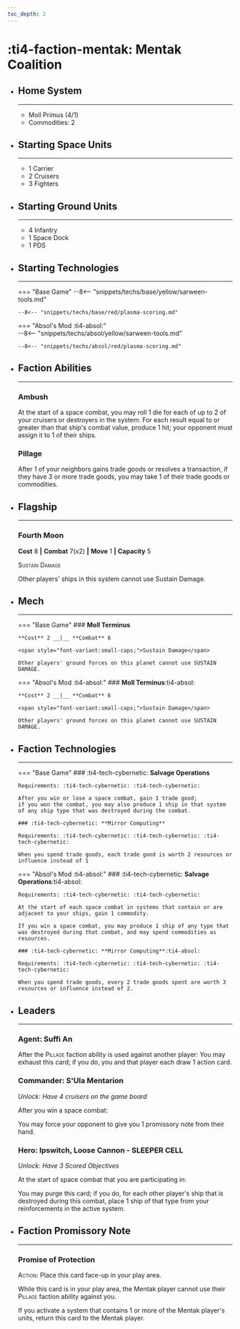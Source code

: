 ```yaml
---
toc_depth: 2
---
```


# :ti4-faction-mentak: Mentak Coalition

<div class="grid cards" markdown>

-   ## __Home System__

    ---

    * Moll Primus (4/1)
    * Commodities: 2

</div>

<div class="grid cards" markdown>

-   ## __Starting Space Units__

    ---

    * 1 Carrier
    * 2 Cruisers
    * 3 Fighters

-   ## __Starting Ground Units__

    ---

    * 4 Infantry
    * 1 Space Dock
    * 1 PDS

-   ## __Starting Technologies__

    ---
    === "Base Game"
        --8<-- "snippets/techs/base/yellow/sarween-tools.md"

        --8<-- "snippets/techs/base/red/plasma-scoring.md"

    === "Absol's Mod :ti4-absol:"  
        --8<-- "snippets/techs/absol/yellow/sarween-tools.md"

        --8<-- "snippets/techs/absol/red/plasma-scoring.md"

-   ## __Faction Abilities__

    ---
    ### **Ambush**
    
    At the start of a space combat, you may roll 1 die for each of up to 2 of your cruisers or destroyers in the system. 
    For each result equal to or greater than that ship's combat value, produce 1 hit; your opponent must assign it to 1 of their ships.

    ### **Pillage**
    
    After 1 of your neighbors gains trade goods or resolves a transaction, if they have 3 or more trade goods, you may take 1 of their trade goods or commodities.

-   ## __Flagship__

    ---
    ### **Fourth Moon**
    
    **Cost** 8 __|__ **Combat** 7(x2) __|__ **Move** 1 __|__ **Capacity** 5
    
    <span style="font-variant:small-caps;">Sustain Damage</span>

    Other players' ships in this system cannot use Sustain Damage.

-   ## __Mech__

    ---
    === "Base Game"
        ### **Moll Terminus**
        
        **Cost** 2 __|__ **Combat** 6
        
        <span style="font-variant:small-caps;">Sustain Damage</span>

        Other players' ground forces on this planet cannot use SUSTAIN DAMAGE.

    === "Absol's Mod :ti4-absol:"
        ### **Moll Terminus**:ti4-absol:
        
        **Cost** 2 __|__ **Combat** 6
        
        <span style="font-variant:small-caps;">Sustain Damage</span>

        Other players' ground forces on this planet cannot use SUSTAIN DAMAGE.

-   ## __Faction Technologies__

    ---
    === "Base Game"
        ### :ti4-tech-cybernetic: **Salvage Operations** 

        Requirements: :ti4-tech-cybernetic: :ti4-tech-cybernetic:
        
        After you win or lose a space combat, gain 1 trade good; 
        if you won the combat, you may also produce 1 ship in that system of any ship type that was destroyed during the combat.

        ### :ti4-tech-cybernetic: **Mirror Computing**

        Requirements: :ti4-tech-cybernetic: :ti4-tech-cybernetic: :ti4-tech-cybernetic:

        When you spend trade goods, each trade good is worth 2 resources or influence instead of 1

    === "Absol's Mod :ti4-absol:"
        ### :ti4-tech-cybernetic: **Salvage Operations**:ti4-absol:

        Requirements: :ti4-tech-cybernetic: :ti4-tech-cybernetic:

        At the start of each space combat in systems that contain or are adjacent to your ships, gain 1 commodity.

        If you win a space combat, you may produce 1 ship of any type that was destroyed during that combat, and may spend commodities as resources.

        ### :ti4-tech-cybernetic: **Mirror Computing**:ti4-absol:

        Requirements: :ti4-tech-cybernetic: :ti4-tech-cybernetic: :ti4-tech-cybernetic:

        When you spend trade goods, every 2 trade goods spent are worth 3 resources or influence instead of 2.

-   ## __Leaders__

    ---
    ### **Agent**: Suffi An
    
    After the <span style="font-variant:small-caps;">Pillage</span> faction ability is used against another player:
    You may exhaust this card; if you do, you and that player each draw 1 action card.

    ### **Commander**: S'Ula Mentarion
    
    _Unlock: Have 4 cruisers on the game board_

    After you win a space combat:
    
    You may force your opponent to give you 1 promissory note from their hand.

    ### **Hero**: Ipswitch, Loose Cannon - SLEEPER CELL
    
    _Unlock: Have 3 Scored Objectives_

    At the start of space combat that you are participating in:

    You may purge this card; if you do, for each other player's ship that is destroyed during this combat, place 1 ship of that type from your reinforcements in the active system.

-   ## __Faction Promissory Note__

    ---
    ### **Promise of Protection**
    
    <span style="font-variant:small-caps;">Action</span>: Place this card face-up in your play area.

    While this card is in your play area, the Mentak player cannot use their <span style="font-variant:small-caps;">Pillage</span> faction ability against you.

    If you activate a system that contains 1 or more of the Mentak player's units, return this card to the Mentak player.

</div>